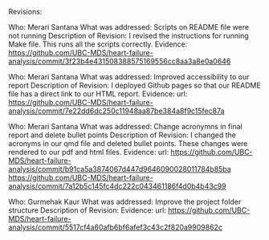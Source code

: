 Revisions:


Who: Merari Santana
What was addressed: Scripts on README file were not running
Description of Revision: I revised the instructions for running Make file. This runs all the scripts correctly.
Evidence:
  https://github.com/UBC-MDS/heart-failure-analysis/commit/3f23b4e431508388575169556cc8aa3a8e0a0646

Who: Merari Santana
What was addressed: Improved accessibility to our report
Description of Revision: I deployed Github pages so that our README file has a direct link to our HTML report.
Evidence:
  url: https://github.com/UBC-MDS/heart-failure-analysis/commit/7e22dd6dc250c11948aa87be384a8f9c15fec87a
    
Who: Merari Santana
What was addressed: Change acronymns in final report and delete bullet points
Description of Revision: I changed the acronyms in our qmd file and deleted bullet points. These changes were rendered to our pdf and html files.
Evidence:
  url: https://github.com/UBC-MDS/heart-failure-analysis/commit/b91ca5a3874067d447d9646090028011784b85ba
       https://github.com/UBC-MDS/heart-failure-analysis/commit/7a12b5c145fc4dc222c043461186f4d0b4b43c99
    
Who: Gurmehak Kaur
What was addressed: Improve the project folder structure
Description of Revision:
Evidence:
    url: https://github.com/UBC-MDS/heart-failure-analysis/commit/5517cf4a60afb6bf6afef3c43c2f820a9909862c



